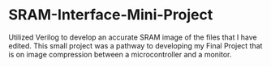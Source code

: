 # SRAM-Interface-Mini-Project
Utilized Verilog to develop an accurate SRAM image of the files that I have edited. 
This small project was a pathway to developing my Final Project that is on image compression between a microcontroller and a monitor. 
